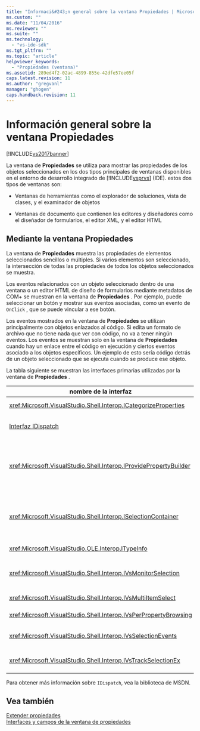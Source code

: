 ```yaml
---
title: "Informaci&#243;n general sobre la ventana Propiedades | Microsoft Docs"
ms.custom: ""
ms.date: "11/04/2016"
ms.reviewer: ""
ms.suite: ""
ms.technology: 
  - "vs-ide-sdk"
ms.tgt_pltfrm: ""
ms.topic: "article"
helpviewer_keywords: 
  - "Propiedades (ventana)"
ms.assetid: 289ed4f2-02ac-4899-855e-42dfe57ee05f
caps.latest.revision: 11
ms.author: "gregvanl"
manager: "ghogen"
caps.handback.revision: 11
---
```

# Informaci&#243;n general sobre la ventana Propiedades
[!INCLUDE[vs2017banner](../../code-quality/includes/vs2017banner.md)]

La ventana de **Propiedades** se utiliza para mostrar las propiedades de los objetos seleccionados en los dos tipos principales de ventanas disponibles en el entorno de desarrollo integrado de [!INCLUDE[vsprvs](../../code-quality/includes/vsprvs_md.md)] \(IDE\).  estos dos tipos de ventanas son:  
  
-   Ventanas de herramientas como el explorador de soluciones, vista de clases, y el examinador de objetos  
  
-   Ventanas de documento que contienen los editores y diseñadores como el diseñador de formularios, el editor XML, y el editor HTML  
  
## Mediante la ventana Propiedades  
 La ventana de **Propiedades** muestra las propiedades de elementos seleccionados sencillos o múltiples.  Si varios elementos son seleccionado, la intersección de todas las propiedades de todos los objetos seleccionados se muestra.  
  
 Los eventos relacionados con un objeto seleccionado dentro de una ventana o un editor HTML de diseño de formularios mediante metadatos de COM\+ se muestran en la ventana de **Propiedades** .  Por ejemplo, puede seleccionar un botón y mostrar sus eventos asociadas, como un evento de `OnClick` , que se puede vincular a ese botón.  
  
 Los eventos mostrados en la ventana de **Propiedades** se utilizan principalmente con objetos enlazados al código.  Si edita un formato de archivo que no tiene nada que ver con código, no va a tener ningún eventos.  Los eventos se muestran solo en la ventana de **Propiedades** cuando hay un enlace entre el código en ejecución y ciertos eventos asociado a los objetos específicos.  Un ejemplo de esto sería código detrás de un objeto seleccionado que se ejecuta cuando se produce ese objeto.  
  
 La tabla siguiente se muestran las interfaces primarias utilizadas por la ventana de **Propiedades** .  
  
|nombre de la interfaz|Descripción|  
|---------------------------|-----------------|  
|<xref:Microsoft.VisualStudio.Shell.Interop.ICategorizeProperties>|proporciona una lista de categorías a la ventana de **Propiedades** y asigna cada propiedad a una categoría.|  
|[Interfaz IDispatch](http://msdn.microsoft.com/es-es/ebbff4bc-36b2-4861-9efa-ffa45e013eb5)|Expone los métodos y las propiedades de un objeto en las herramientas de programación y otras aplicaciones que automatización admiten.|  
|<xref:Microsoft.VisualStudio.Shell.Interop.IProvidePropertyBuilder>|Proporciona los botones de puntos suspensivos \(...\) denominados *builders* que las ventanas modal abierto de diálogo implementados por el propio objeto.  Se utiliza cuando un valor fácilmente no está escrito por el usuario en un campo de texto.  Por ejemplo, puede ser utilizado para abrir un selector de colores que determina el valor RGB automáticamente.|  
|<xref:Microsoft.VisualStudio.Shell.Interop.ISelectionContainer>|Proporciona acceso a los objetos utilizados a información actualizada mostrada en la ventana de **Propiedades** .  <xref:Microsoft.VisualStudio.Shell.Interop.ISelectionContainer> se implementa mediante VSPackages para cada ventana que contiene objetos seleccionables con propiedades relacionadas que se mostrarán.|  
|<xref:Microsoft.VisualStudio.OLE.Interop.ITypeInfo>|Proporciona información sobre el tipo de un objeto como métodos de una interfaz y campos de una estructura.|  
|<xref:Microsoft.VisualStudio.Shell.Interop.IVsMonitorSelection>|Permisos VSPackages para recibir notificación de los eventos de selección y recuperar la información sobre la jerarquía de proyecto, el elemento, el valor del elemento, y el contexto actual de la interfaz de usuario de comandos.|  
|<xref:Microsoft.VisualStudio.Shell.Interop.IVsMultiItemSelect>|proporciona el entorno con el acceso a las selecciones múltiples.|  
|<xref:Microsoft.VisualStudio.Shell.Interop.IVsPerPropertyBrowsing>|Se utiliza para proporcionar adaptadas nombres en algunas propiedades mostradas en la ventana de **Propiedades** .|  
|<xref:Microsoft.VisualStudio.Shell.Interop.IVsSelectionEvents>|Notifies registró VSPackages de cambios en la selección, el valor del elemento, o al contexto de la interfaz de usuario de comandos.|  
|<xref:Microsoft.VisualStudio.Shell.Interop.IVsTrackSelectionEx>|Notifica al entorno de un cambio en la selección actual y proporciona acceso a la jerarquía y la información sobre el elemento relacionado con la nueva selección.|  
  
 Para obtener más información sobre `IDispatch`, vea la biblioteca de MSDN.  
  
## Vea también  
 [Extender propiedades](../../extensibility/internals/extending-properties.md)   
 [Interfaces y campos de la ventana de propiedades](../../extensibility/internals/properties-window-fields-and-interfaces.md)